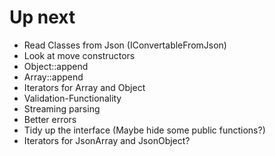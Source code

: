 # Up next

* Read Classes from Json (IConvertableFromJson)
* Look at move constructors
* Object::append
* Array::append
* Iterators for Array and Object
* Validation-Functionality
* Streaming parsing
* Better errors
* Tidy up the interface (Maybe hide some public functions?)
* Iterators for JsonArray and JsonObject?